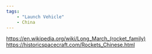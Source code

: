 ```yaml
---
tags:
    - "Launch Vehicle"
    - China
---
```


https://en.wikipedia.org/wiki/Long_March_(rocket_family)
https://historicspacecraft.com/Rockets_Chinese.html